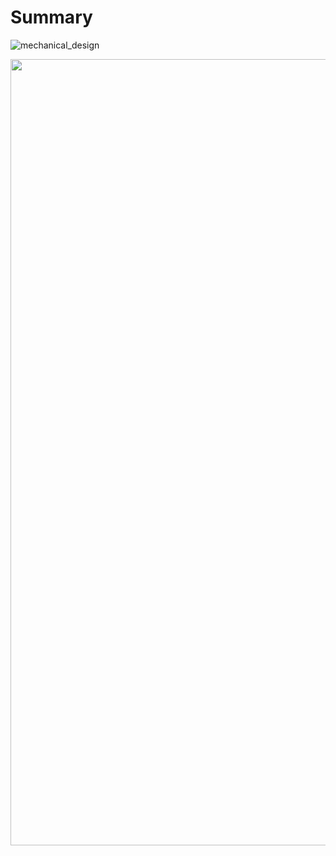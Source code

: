 # Summary 
![mechanical_design](https://github.com/user-attachments/assets/4cc82188-1f7f-402a-8c20-394459f26377)

<p align="center">
  <img width="705" height="1258" src="https://github.com/user-attachments/assets/7f741883-bedd-4ccd-8749-422e149f67d7">
</p>
